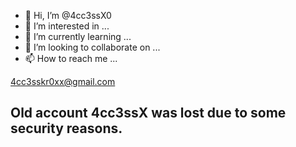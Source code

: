 - 👋 Hi, I’m @4cc3ssX0
- 👀 I’m interested in ...
- 🌱 I’m currently learning ...
- 💞️ I’m looking to collaborate on ...
- 📫 How to reach me ...

<4cc3sskr0xx@gmail.com>

## Old account 4cc3ssX was lost due to some security reasons.

<!---
4cc3ssX0/4cc3ssX0 is a ✨ special ✨ repository because its `README.md` (this file) appears on your GitHub profile.
You can click the Preview link to take a look at your changes.
--->
